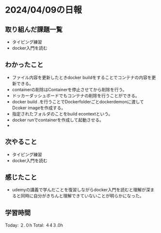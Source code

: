 # 2024/04/09の日報
## 取り組んだ課題一覧
* タイピング練習
* docker入門を読む
## わかったこと
*  ファイル内容を更新したときdocker buildをすることでコンテナの内容を更新できる。
*  containerの削除はContainerを停止させてから削除を行う。
  *  ドッカーダッシュボードでもコンテナの削除を行うことができる。
*  docker build .を行うことでDockerfolderごとdockerdemonに渡してDcoker imageを作成する。
  *  指定されたフォルダのことをbuild econtextという。
*  docker runでcontainerを作成して起動させる。
*             
## 次やること
* タイピング練習
* docker入門を読む
## 感じたこと
* udemyの講義で学んだことを復習しながらdocker入門を読むと理解が深まると同時に自分がきちんと理解できていないことが明らかになった。
##  学習時間
Today: ２.０h
Total: ４4３.0h
